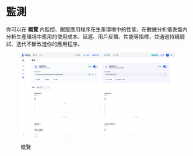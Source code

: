 # 監測

你可以在 **概覽** 內監控、跟蹤應用程序在生產環境中的性能，在數據分析儀表盤內分析生產環境中應用的使用成本、延遲、用戶反饋、性能等指標，並通過持續調試、迭代不斷改進你的應用程序。

<figure><img src="../../.gitbook/assets/image (49).png" alt=""><figcaption><p>概覽</p></figcaption></figure>

